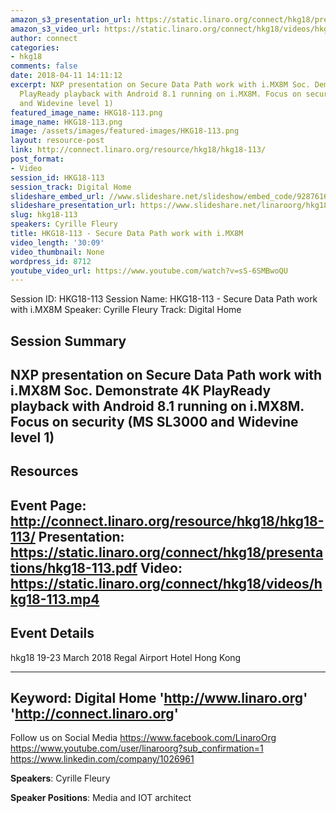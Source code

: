 ```yaml
---
amazon_s3_presentation_url: https://static.linaro.org/connect/hkg18/presentations/hkg18-113.pdf
amazon_s3_video_url: https://static.linaro.org/connect/hkg18/videos/hkg18-113.mp4
author: connect
categories:
- hkg18
comments: false
date: 2018-04-11 14:11:12
excerpt: NXP presentation on Secure Data Path work with i.MX8M Soc. Demonstrate 4K
  PlayReady playback with Android 8.1 running on i.MX8M. Focus on security (MS SL3000
  and Widevine level 1)
featured_image_name: HKG18-113.png
image_name: HKG18-113.png
image: /assets/images/featured-images/HKG18-113.png
layout: resource-post
link: http://connect.linaro.org/resource/hkg18/hkg18-113/
post_format:
- Video
session_id: HKG18-113
session_track: Digital Home
slideshare_embed_url: //www.slideshare.net/slideshow/embed_code/92876165
slideshare_presentation_url: https://www.slideshare.net/linaroorg/hkg18113-secure-data-path-work-with-imx8m
slug: hkg18-113
speakers: Cyrille Fleury
title: HKG18-113 - Secure Data Path work with i.MX8M
video_length: '30:09'
video_thumbnail: None
wordpress_id: 8712
youtube_video_url: https://www.youtube.com/watch?v=sS-6SMBwoQU
---
```


Session ID: HKG18-113
Session Name: HKG18-113 - Secure Data Path work with i.MX8M
Speaker: Cyrille Fleury
Track: Digital Home


## Session Summary
NXP presentation on Secure Data Path work with i.MX8M Soc. Demonstrate 4K PlayReady playback with Android 8.1 running on i.MX8M. Focus on security (MS SL3000 and Widevine level 1)
---------------------------------------------------
## Resources
Event Page: http://connect.linaro.org/resource/hkg18/hkg18-113/
Presentation: https://static.linaro.org/connect/hkg18/presentations/hkg18-113.pdf
Video: https://static.linaro.org/connect/hkg18/videos/hkg18-113.mp4
 ---------------------------------------------------
## Event Details
hkg18
19-23 March 2018
Regal Airport Hotel Hong Kong

---------------------------------------------------
Keyword: Digital Home
'http://www.linaro.org'
'http://connect.linaro.org'
---------------------------------------------------
Follow us on Social Media
https://www.facebook.com/LinaroOrg
https://www.youtube.com/user/linaroorg?sub_confirmation=1
https://www.linkedin.com/company/1026961

**Speakers**: Cyrille Fleury

**Speaker Positions**: Media and IOT architect
